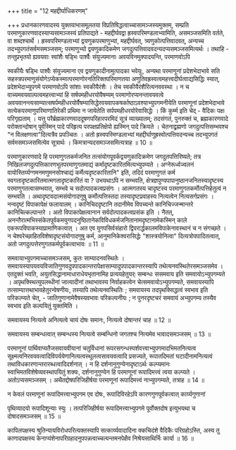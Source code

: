 +++
title = "12 महद्दीर्घाधिकरणम्"

+++
प्रधानकारणवादस्य युक्तयाभासमूलतया विप्रतिषिद्धत्वाच्चासामञ्जस्यमुक्तम्, सम्प्रति परमाणुकारणवादस्याप्यसामञ्जस्यं प्रतिपाद्यते - महद्दीर्घवद्वा ह्रस्वपरिमण्डलाभ्यामिति, असमञ्जसमिति वर्तते, वा शब्दश्चार्थे । ह्रस्वपरिमण्डलाभ्यां द्वयणुकपरमाणुभ्यां, महद्दीर्घवत्, त्र्यणुकोत्पत्तिवादवत्, अन्यच्च तदभ्युपगतंसर्वमसमञ्जसम्; परमाणुभ्यो द्वयणुकादिकमेण जगदुत्पत्तिवादवदन्यदप्यसमञ्जसमित्यर्थः । तथाहि - तन्तुप्रभृतयो ह्यवयवाः स्वांशैः षड्भिः पार्श्वैः संयुज्यमानाः अवयविनमुक्पादयन्ति, परमाणवोऽपि

स्वकीयैः षड्भिः पाश्वैः संयुज्यमाना एव द्वयणुकादीनामुत्पादका भवेयुः, अन्यथा परमाणूनां प्रदेशभेदाभावे सति सहस्त्रपरमाणुसंयोगेऽप्येकस्मात्परमाणोरनतिरिक्तपरिमाणतया अणुतिवह्रस्वत्वमहत्त्वदीर्घत्वाद्यसिद्धिः स्यात्, प्रदेशभेदाभ्युपगमे परमाणवोऽपि सांशाः स्वकीयैरंशैः । तेच स्वकीयैरंशैरित्यनववस्था । न च वाच्यमवयवाल्पत्वमहत्त्वाभ्यां हि सर्षपमहीधरयोवैषम्यम् परमाणोरप्यनन्तावयवत्वे अवयवानन्त्यसाम्यात्सषर्पमहीधरयोर्वैषम्यासिद्धेरवयवापकषर्काष्ठाऽवश्याभ्युपगमनीयेति परमाणूनां प्रदेशभेदाभावे सत्येकपरमाणुपरिमाणातिरेकी प्रथिमा न जायेतेति सर्पपमहीधरयोरेवासिद्धेः । किं कुर्म्म इति चेद् - वैदिकः पक्षः परिगृह्यताम् । यत्तु परैर्ब्रह्मकारणवाददूषणपरिहारपरमिदं सूत्रं व्याख्यातम्; तदसंगतं, पुनरुक्तं च, ब्रह्मकारणवादे परोक्तान्दोषान् पूर्वस्मिन् पादे परिहृत्य परपक्षप्रतिक्षेपो ह्यस्मिन् पादे क्रियते । चेतनाद्व्रह्मणो जगदुत्पत्तिसम्भवश्च "न विलक्षणत्वा"दित्यत्रैव प्रपञ्चितः । अतो ह्रस्वपरिमण्डलाभ्यां महद्दीर्घाणुह्रस्वोत्पत्तिवदन्यच्च तदभ्युपगतं सर्वमसमञ्जसमित्येव सूत्रार्थः । किमत्रान्यदसमञ्जसमित्यत्राह ॥ 10 ॥

परमाणुकारणवादे हि परमाणुगतकर्मजनित तत्संयोगपूवर्कद्वयणुकादिक्रमेण जगदुतपत्तिरिष्यते; तत्र निखिलजगदुत्पत्तिकारणभूतपरमाणुगतमाद्यं कर्मादृष्टकारितमित्यभ्युपम्यते । अग्नेरूर्ध्वज्वलनं वायोस्तिर्य्यग्गमनमणुमनसोश्चाद्यं कर्मेत्यदृष्टकारितानि" इति, तदिदं परमाणुगतं कर्म स्वगतादृष्टकारितमात्मगतादृष्टकारितं वा ? उभयथाऽपि न सम्भवति, क्षेत्रज्ञपुण्यपापानुष्ठानजनितस्यादृष्टस्य परमाणुगतत्वासम्भवात्, सम्भवे च सदोत्पादकत्वप्रसंगः । आत्मगतस्य चादृष्टस्य परमाणुगतकर्मोत्पत्तिहेतुत्वं न सम्भवति । अथादृष्टवदात्मसंयोगादणुषु कर्मोत्पत्तिस्तदा तस्यादृष्टप्रवाहस्य नित्यत्वेन नित्यसर्गप्रसंगः । नन्वदृष्टं विपाकापेक्षं फलायालम् । कानिचिददृष्टानि तदानीमेव विपच्यन्ते कानिचिज्जन्मान्तरे कानिचित्कल्पान्तरे । अतो विपाकापेक्षत्वानान सर्वदोत्पादकत्वप्रसंक इति । नैतत्, अनन्तैरात्मभिस्संकेतपूर्वकमयुगपदनुष्ठितानेकविविधकर्मजनितानामदृष्टानामेकस्मिन् काले एकरूपविपाकस्याप्रामाणिकत्वात् । अत एव युगपसिर्वसंहारो द्विपरार्द्धकालमविपाकेनावस्थानं च न संगच्छते । न चेश्वरेच्छाहितविशेषादृष्टसंयोगादणुषु कर्म, आनुमानिकेश्वरासिद्धेः "शास्त्रयोनित्वा" दित्यत्रोपपादितत्वात्, अतो जगदुत्पत्तेरणुगतकर्मपूर्वकत्वाभावः ॥ 11 ॥

समवायाभ्युपगमाच्चासमञ्जसम्, कुतः साम्यादनवस्थितेः । समवायस्यापयवयविजातिगुणवदुपपादकान्तरापेक्षासाम्यादुपपादकान्तरस्यापि तथेत्यनवस्थितेरसमञ्जसमेव । एतदुक्तं भवति, अयुतसिद्धानामाधाराधेयभृतानामिह प्रत्ययहेतुयर्ः सम्बन्धः ससमवाय इति समवायोऽभ्युपगम्यते । अपृथक्स्थित्युपलब्धीनां जात्यादीनां तथाभावस्य निर्वाहकत्वेन चेत्समवायोऽभ्युपगम्यते, समवायस्यापि तत्साम्यात्तथाभावहेतुरन्वेषणीयः, तस्यापि तथेत्यनवस्थितिः ; समवायस्य तदपृथक्सिद्धत्वं स्वभाव इति परिकल्प्यते चेत्, - जातिगुणानामेवैषस्यवभावः परिकल्पनीयः ; न पुनरदृष्टचरं समवायं अभ्युपगम्य तस्यैव स्वभाव इति कल्पयितुं युक्तमिति ।

समवायस्य नित्यत्वे अनित्यत्वे चायं दोषः समानः, नित्यत्वे दोषान्तरं चाह ॥ 12 ॥

समवायस्य सम्बन्धत्वात् सम्बन्धस्य नित्यत्वे सम्बन्धिनो जगतश्च नित्यमेव भावादसमञ्जसम् ॥ 13 ॥

परमाणूनां पार्थिवाप्यतैजसवायवीयानां चतुर्विधानां रूपरसगन्धस्पर्शवत्त्वाभ्युपगमादभिमतनित्यत्व सूक्ष्मत्वनिरवयवत्वादिविपर्ययेणानित्यत्वस्थूलत्वसावयवत्वादि प्रसज्यते, रूपातदिमतां घटादीनामनित्यत्वं तथाविधकारणान्तरारब्धत्वादिदर्शनात् । न हि दर्शनानुगुण्येनादृष्टाऽर्थः कल्प्यमानः स्वाभिमतविशेषेव्यवस्थापयितुं शक्यः, दर्शनानुगुण्येन हि परमाणूनां रूपादिमत्त्वं त्वया कल्प्यते । अतोऽप्यसमञ्जसम् । अथैतद्दोषपरिजिहीर्षया परमाणूनां रूपादिमत्त्वं नाभ्युपगम्यते, तत्राह ॥ 14 ॥

न केवलं परमाणूनां रूपादिमत्त्वाभ्युपगम एव दोषः, रूपादिविरहेऽपि कारणगुणपूर्वकत्वात् कार्य्यगुणानां

पृथिव्यादयो रूपादिशून्याः स्युः । तत्परिजिहीर्षया रूपादिमत्त्वाभ्युपगमे पूर्वोक्तदोष इत्युभयथा च दोषादसमञ्जसम् ॥ 15 ॥

कापिलपक्षस्य श्रुतिन्यायविरोधपरित्यक्तस्यापि सत्कार्य्यवादादिना क्कचिदंशे वैदिकैः परिग्रहोऽस्ति, अस्य तु काणादपक्षस्य केनाप्यंशेनापरिग्रहादनुपपन्नत्वाच्चत्यन्तमनपेक्षैव निश्रेयसाथिर्भिः कार्या ॥ 16 ॥